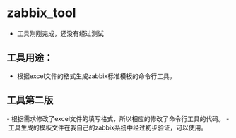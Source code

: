 # zabbix_tool
- 工具刚刚完成，还没有经过测试
## 工具用途：
- 根据excel文件的格式生成zabbix标准模板的命令行工具。
## 工具第二版
- 根据需求修改了excel文件的填写格式，所以相应的修改了命令行工具的代码。
- 工具生成的模板文件在我自己的zabbix系统中经过初步验证，可以使用。
